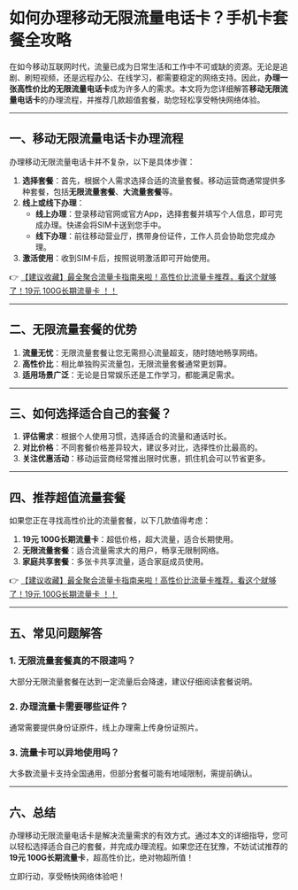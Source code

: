 # 如何办理移动无限流量电话卡？手机卡套餐全攻略

在如今移动互联网时代，流量已成为日常生活和工作中不可或缺的资源。无论是追剧、刷短视频，还是远程办公、在线学习，都需要稳定的网络支持。因此，**办理一张高性价比的无限流量电话卡**成为许多人的需求。本文将为您详细解答**移动无限流量电话卡**的办理流程，并推荐几款超值套餐，助您轻松享受畅快网络体验。

---

## 一、移动无限流量电话卡办理流程

办理移动无限流量电话卡并不复杂，以下是具体步骤：

1. **选择套餐**：首先，根据个人需求选择合适的流量套餐。移动运营商通常提供多种套餐，包括**无限流量套餐**、**大流量套餐**等。
2. **线上或线下办理**：
   - **线上办理**：登录移动官网或官方App，选择套餐并填写个人信息，即可完成办理。快递会将SIM卡送到您手中。
   - **线下办理**：前往移动营业厅，携带身份证件，工作人员会协助您完成办理。
3. **激活使用**：收到SIM卡后，按照说明激活即可开始使用。

👉 [【建议收藏】最全聚合流量卡指南来啦！高性价比流量卡推荐，看这个就够了！19元 100G长期流量卡 ！！](https://bit.ly/Liuliangka)

---

## 二、无限流量套餐的优势

1. **流量无忧**：无限流量套餐让您无需担心流量超支，随时随地畅享网络。
2. **高性价比**：相比单独购买流量包，无限流量套餐通常更划算。
3. **适用场景广泛**：无论是日常娱乐还是工作学习，都能满足需求。

---

## 三、如何选择适合自己的套餐？

1. **评估需求**：根据个人使用习惯，选择适合的流量和通话时长。
2. **对比价格**：不同套餐价格差异较大，建议多对比，选择性价比最高的。
3. **关注优惠活动**：移动运营商经常推出限时优惠，抓住机会可以节省更多。

---

## 四、推荐超值流量套餐

如果您正在寻找高性价比的流量套餐，以下几款值得考虑：

1. **19元 100G长期流量卡**：超低价格，超大流量，适合长期使用。
2. **无限流量套餐**：适合流量需求大的用户，畅享无限制网络。
3. **家庭共享套餐**：多张卡共享流量，适合家庭成员使用。

👉 [【建议收藏】最全聚合流量卡指南来啦！高性价比流量卡推荐，看这个就够了！19元 100G长期流量卡 ！！](https://bit.ly/Liuliangka)

---

## 五、常见问题解答

### 1. 无限流量套餐真的不限速吗？
大部分无限流量套餐在达到一定流量后会降速，建议仔细阅读套餐说明。

### 2. 办理流量卡需要哪些证件？
通常需要提供身份证原件，线上办理需上传身份证照片。

### 3. 流量卡可以异地使用吗？
大多数流量卡支持全国通用，但部分套餐可能有地域限制，需提前确认。

---

## 六、总结

办理移动无限流量电话卡是解决流量需求的有效方式。通过本文的详细指导，您可以轻松选择适合自己的套餐，并完成办理流程。如果您还在犹豫，不妨试试推荐的**19元 100G长期流量卡**，超高性价比，绝对物超所值！

立即行动，享受畅快网络体验吧！